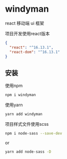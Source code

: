 # windyman

react 移动端 ui 框架

项目开发使用react版本
```json
{
  "react": "^16.13.1",
  "react-dom": "^16.13.1"
}
```

## 安装
使用npm
```bash
npm i windyman
```
使用yarn
```bash
yarn add windyman
```
项目样式文件使用scss
```bash
npm i node-sass --save-dev
```
or
```bash
yarn add node-sass -D
```
